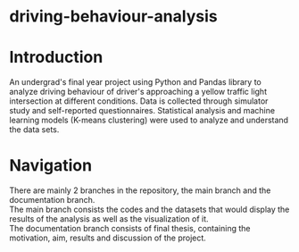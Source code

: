 # driving-behaviour-analysis

# Introduction
An undergrad's final year project using Python and Pandas library to analyze driving behaviour of driver's approaching a yellow traffic light intersection at different conditions. Data is collected through simulator study and self-reported questionnaires. Statistical analysis and machine learning models (K-means clustering) were used to analyze and understand the data sets.

# Navigation
There are mainly 2 branches in the repository, the main branch and the documentation branch. <br>
The main branch consists the codes and the datasets that would display the results of the analysis as well as the visualization of it. <br>
The documentation branch consists of final thesis, containing the motivation, aim, results and discussion of the project. 
